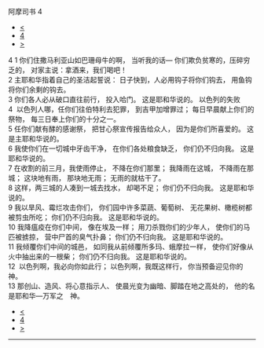 ﻿





 阿摩司书 4




* [<](bible/AMO03.md)
* [4](bible/AMO.md)
* [>](bible/AMO05.md)



 
4 
1 你们住撒马利亚山如巴珊母牛的啊， 当听我的话— 你们欺负贫寒的，压碎穷乏的， 对家主说：拿酒来，我们喝吧！  
2 主耶和华指着自己的圣洁起誓说： 日子快到，人必用钩子将你们钩去， 用鱼钩将你们余剩的钩去。  
3 你们各人必从破口直往前行， 投入哈门。 这是耶和华说的。 以色列的失败  
4  以色列人哪，任你们往伯特利去犯罪， 到吉甲加增罪过； 每日早晨献上你们的祭物， 每三日奉上你们的十分之一。  
5 任你们献有酵的感谢祭， 把甘心祭宣传报告给众人， 因为是你们所喜爱的。 这是主耶和华说的。     
6 我使你们在一切城中牙齿干净， 在你们各处粮食缺乏， 你们仍不归向我。 这是耶和华说的。     
7 在收割的前三月，我使雨停止， 不降在你们那里； 我降雨在这城， 不降雨在那城； 这块地有雨， 那块地无雨； 无雨的就枯干了。  
8 这样，两三城的人凑到一城去找水， 却喝不足； 你们仍不归向我。 这是耶和华说的。     
9 我以旱风、霉烂攻击你们， 你们园中许多菜蔬、葡萄树、 无花果树、橄榄树都被剪虫所吃； 你们仍不归向我。 这是耶和华说的。     
10 我降瘟疫在你们中间， 像在埃及一样； 用刀杀戮你们的少年人， 使你们的马匹被掳掠， 营中尸首的臭气扑鼻； 你们仍不归向我。 这是耶和华说的。     
11 我倾覆你们中间的城邑， 如同我从前倾覆所多玛、蛾摩拉一样， 使你们好像从火中抽出来的一根柴； 你们仍不归向我。 这是耶和华说的。     
12  以色列啊，我必向你如此行； 以色列啊，我既这样行， 你当预备迎见你的　神。     
13 那创山、造风、将心意指示人、 使晨光变为幽暗、脚踏在地之高处的， 他的名是耶和华—万军之　神。 
* [<](bible/AMO03.md)
* [4](bible/AMO.md)
* [>](bible/AMO05.md)





---









